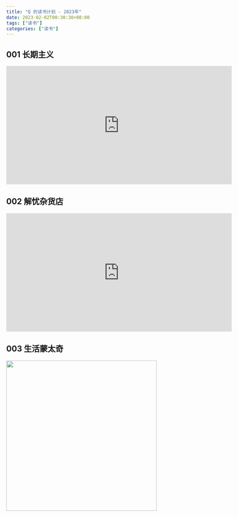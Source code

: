 ```yaml
---
title: "Q 的读书计划 - 2023年"
date: 2023-02-02T00:30:38+08:00
tags: ["读书"]
categories: ["读书"]
---
```


## 001 长期主义  

<iframe width="600" height="315" src="https://www.youtube.com/embed/d0lJ8wx3vag" title="YouTube video player" frameborder="0" allow="accelerometer; autoplay; clipboard-write; encrypted-media; gyroscope; picture-in-picture; web-share" allowfullscreen></iframe>

## 002 解忧杂货店  

<iframe width="600" height="315" src="https://www.youtube.com/embed/REPPWttrOk4" title="YouTube video player" frameborder="0" allow="accelerometer; autoplay; clipboard-write; encrypted-media; gyroscope; picture-in-picture; web-share" allowfullscreen></iframe>

## 003 生活蒙太奇   

<img src="/images/books/img_2.png" alt="" width="400" />  

